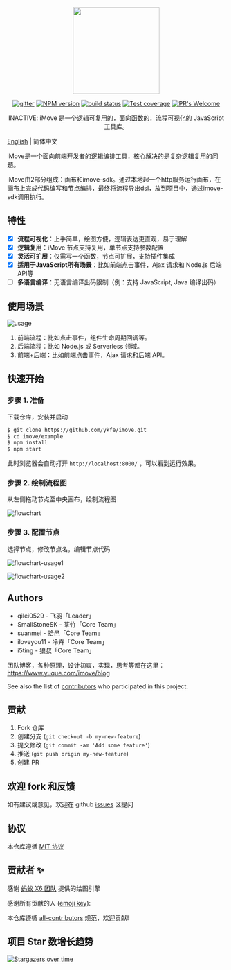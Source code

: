 <div align="center">
  <img src="https://ss1.bdstatic.com/70cFuXSh_Q1YnxGkpoWK1HF6hhy/it/u=3874775950,1064987171&fm=26&gp=0.jpg" width="200px">
  
  [![gitter][gitter-image]][gitter-url]
  [![NPM version][npm-image]][npm-url]
  [![build status][travis-image]][travis-url]
  [![Test coverage][coveralls-image]][coveralls-url]
  [![PR's Welcome][pr-welcoming-image]][pr-welcoming-url]

</div>

<p align="center">
  INACTIVE: iMove 是一个逻辑可复用的，面向函数的，流程可视化的 JavaScript 工具库。
</p>

[English](./README.en-US.md) | 简体中文

iMove是一个面向前端开发者的逻辑编排工具，核心解决的是复杂逻辑复用的问题。

iMove由2部分组成：画布和imove-sdk。通过本地起一个http服务运行画布，在画布上完成代码编写和节点编排，最终将流程导出dsl，放到项目中，通过imove-sdk调用执行。

## 特性

- [x] **流程可视化**：上手简单，绘图方便，逻辑表达更直观，易于理解
- [x] **逻辑复用**：iMove 节点支持复用，单节点支持参数配置
- [x] **灵活可扩展**：仅需写一个函数，节点可扩展，支持插件集成
- [x] **适用于JavaScript所有场景**：比如前端点击事件，Ajax 请求和 Node.js 后端 API等
- [ ] **多语言编译**：无语言编译出码限制（例：支持 JavaScript, Java 编译出码）

## 使用场景

![usage](https://img.alicdn.com/imgextra/i1/O1CN01kRXnfQ1LFhesOA6cn_!!6000000001270-2-tps-2212-1166.png)

1. 前端流程：比如点击事件，组件生命周期回调等。
1. 后端流程：比如 Node.js 或 Serverless 领域。
1. 前端+后端：比如前端点击事件，Ajax 请求和后端 API。

## 快速开始

### 步骤 1. 准备

下载仓库，安装并启动

```bash
$ git clone https://github.com/ykfe/imove.git
$ cd imove/example
$ npm install
$ npm start
```

<!-- markdown-link-check-disable -->
此时浏览器会自动打开 `http://localhost:8000/` ，可以看到运行效果。
<!-- markdown-link-check-enable -->

### 步骤 2. 绘制流程图

从左侧拖动节点至中央画布，绘制流程图

![flowchart](https://img.alicdn.com/tfs/TB1aoYe4pP7gK0jSZFjXXc5aXXa-3090-1806.jpg)

### 步骤 3. 配置节点

选择节点，修改节点名，编辑节点代码

![flowchart-usage1](https://img.alicdn.com/tfs/TB1z6DKoZieb18jSZFvXXaI3FXa-1924-1125.png)

![flowchart-usage2](https://img.alicdn.com/tfs/TB1lC26tTM11u4jSZPxXXahcXXa-1924-1125.png)

## Authors

* qilei0529 - 飞羽「Leader」
* SmallStoneSK - 菉竹「Core Team」
* suanmei - 拾邑「Core Team」
* iloveyou11 - 冷卉「Core Team」
* i5ting - 狼叔「Core Team」

团队博客，各种原理，设计初衷，实现，思考等都在这里： https://www.yuque.com/imove/blog

See also the list of [contributors](https://github.com/imgcook/imove/graphs/contributors) who participated in this project.

## 贡献

1. Fork 仓库
2. 创建分支 (`git checkout -b my-new-feature`)
3. 提交修改 (`git commit -am 'Add some feature'`)
4. 推送 (`git push origin my-new-feature`)
5. 创建 PR

## 欢迎 fork 和反馈

如有建议或意见，欢迎在 github [issues](https://github.com/imgcook/imove/issues) 区提问

## 协议

本仓库遵循 [MIT 协议](http://www.opensource.org/licenses/MIT)

## 贡献者 ✨

感谢 [蚂蚁 X6 团队](https://github.com/antvis/X6) 提供的绘图引擎

感谢所有贡献的人 ([emoji key](https://allcontributors.org/docs/en/emoji-key)):

<!-- ALL-CONTRIBUTORS-LIST:START - Do not remove or modify this section -->
<!-- prettier-ignore-start -->
<!-- markdownlint-disable -->
<!-- markdownlint-restore -->
<!-- prettier-ignore-end -->
<!-- ALL-CONTRIBUTORS-LIST:END -->

本仓库遵循 [all-contributors](https://github.com/all-contributors/all-contributors) 规范，欢迎贡献!

[npm-image]: https://img.shields.io/npm/v/@imove/core.svg?style=flat-square
[npm-url]: https://www.npmjs.com/package/@imove/core
[travis-image]: https://img.shields.io/travis/imgcook/imove/master.svg?style=flat-square
[travis-url]: https://travis-ci.org/imgcook/imove/
[coveralls-image]: https://img.shields.io/codecov/c/github/imgcook/imove.svg?style=flat-square
[coveralls-url]: https://codecov.io/github/imgcook/imove?branch=master
[backers-image]: https://opencollective.com/imgcook/imove/backers/badge.svg?style=flat-square
[sponsors-image]: https://opencollective.com/imgcook/imove/sponsors/badge.svg?style=flat-square
[gitter-image]: https://img.shields.io/gitter/room/i5ting/imove.svg?style=flat-square
[gitter-url]: https://gitter.im/i5ting/imove?utm_source=badge&utm_medium=badge&utm_campaign=pr-badge&utm_content=badge
[#imgcook/imove]: https://webchat.freenode.net/?channels=#imgcook/imove
[pr-welcoming-image]: https://img.shields.io/badge/PRs-welcome-brightgreen.svg?style=flat-square
[pr-welcoming-url]: https://github.com/imgcook/imove/pull/new

## 项目 Star 数增长趋势

[![Stargazers over time](https://starchart.cc/ykfe/imove.svg)](https://starchart.cc/ykfe/imove)

